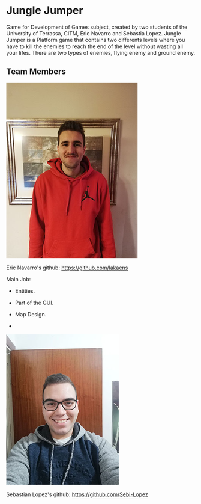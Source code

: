 # Jungle Jumper

Game for Development of Games subject, created by two students of the University of Terrassa, CITM, Eric Navarro and Sebastia Lopez.
Jungle Jumper is a Platform game that contains two differents levels where you have to kill the enemies to reach the end of the level 
without wasting all your lifes. There are two types of enemies, flying enemy and ground enemy.

## Team Members

![](eric.jpg) 

Eric Navarro's github: https://github.com/lakaens

Main Job:

- Entities.

- Part of the GUI.

- Map Design.

- 
![](sebi.jpg)

Sebastian Lopez's github: https://github.com/Sebi-Lopez
